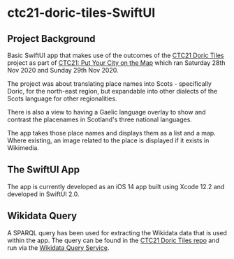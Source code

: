 # ctc21-doric-tiles-SwiftUI
## Project Background

Basic SwiftUI app that makes use of the outcomes of the [CTC21 Doric Tiles](https://github.com/CodeTheCity/ctc21-doric-tiles) project as part of [CTC21: Put Your City on the Map](https://codethecity.org/what-we-do/hack-weekends/code-the-city-21-put-your-city-on-the-map/) which ran Saturday 28th Nov 2020 and Sunday 29th Nov 2020. 

The project was about translating place names into Scots - specifically Doric, for the north-east region, but expandable into other dialects of the Scots language for other regionalities.

There is also a view to having a Gaelic language overlay to show and contrast the placenames in Scotland's three national languages.

The app takes those place names and displays them as a list and a map. Where existing, an image related to the place is displayed if it exists in Wikimedia.

## The SwiftUI App

The app is currently developed as an iOS 14 app built using Xcode 12.2 and developed in SwiftUI 2.0.

## Wikidata Query

A SPARQL query has been used for extracting the Wikidata data that is used within the app. The query can be found in the [CTC21 Doric Tiles repo](https://github.com/CodeTheCity/ctc21-doric-tiles/blob/main/sparql/aberdeenshire-places-images.txt) and run via the [Wikidata Query Service](https://query.wikidata.org).
